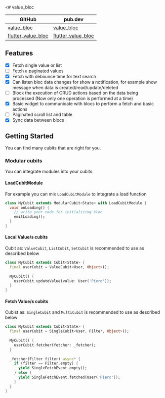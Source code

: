 <# value_bloc

| GitHub | pub.dev |
| --- | --- |
| [value_bloc](https://github.com/BreX900/flutter_value_bloc/tree/master/value_bloc) | [value_bloc](https://pub.dev/packages/value_bloc) |
| [flutter_value_bloc](https://github.com/BreX900/flutter_value_bloc/tree/master/flutter_value_bloc) | [flutter_value_bloc](https://pub.dev/packages/flutter_value_bloc) |


## Features
- [x] Fetch single value or list
- [ ] Fetch a paginated values
- [x] Fetch with debounce time for text search
- [x] Can listen bloc data changes for show a notification, for example show message when data is created/read/update/deleted
- [ ] Block the execution of CRUD actions based on the data being processed (Now only one operation is performed at a time)
- [x] Basic widget to communicate with blocs to perform a fetch and basic actions
- [ ] Paginated scroll list and table
- [x] Sync data between blocs

## Getting Started
You can find many cubits that are right for you.

### Modular cubits

You can integrate modules into your cubits

#### LoadCubitModule
For example you can mix `LoadCubitModule` to integrate a load function
```dart
class MyCubit extends ModularCubit<State> with LoadCubitModule {
  void onLoading() {
    // write your code for initializing bloc
    emitLoading();
  }
}
```


#### Local Value/s cubits
Cubit as: `ValueCubit`, `ListCubit`, `SetCubit` is recommended to use as described below
```dart
class MyCubit extends Cubit<State> {
  final userCubit = ValueCubit<User, Object>();
  
  MyCubit() {
    userCubit.updateValue(value: User('Piero'));
  }
}
```

#### Fetch Value/s cubits

Cubist as: `SingleCubit` and `MultiCubit` is recommended to use as described below
```dart
class MyCubit extends Cubit<State> {
  final userCubit = SingleCubit<User, Filter, Object>();
  
  MyCubit() {
    userCubit.fetcher(fetcher: _fetcher);
  }
  
  _fetcher(Filter filter) async* {
    if (filter == Filter.empty) {
      yield SingleFetchEvent.empty();
    } else {
      yield SingleFetchEvent.fetched(User('Piero'));
    }
  }
}
```
